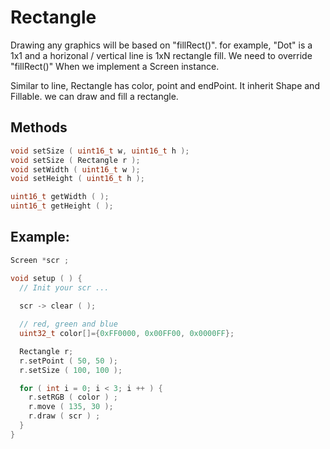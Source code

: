 # Rectangle

Drawing any graphics will be based on "fillRect()". for example, "Dot" is a 1x1 and a horizonal / vertical line is 1xN rectangle fill. We need to override "fillRect()" When we implement a Screen instance.

Similar to line, Rectangle has color, point and endPoint.
It inherit Shape and Fillable. we can draw and fill a rectangle.

## Methods
```cpp
void setSize ( uint16_t w, uint16_t h );
void setSize ( Rectangle r );
void setWidth ( uint16_t w );
void setHeight ( uint16_t h );

uint16_t getWidth ( );
uint16_t getHeight ( );
```
## Example:
```cpp
Screen *scr ;

void setup ( ) {
  // Init your scr ...
  
  scr -> clear ( );

  // red, green and blue
  uint32_t color[]={0xFF0000, 0x00FF00, 0x0000FF};

  Rectangle r;
  r.setPoint ( 50, 50 );
  r.setSize ( 100, 100 );

  for ( int i = 0; i < 3; i ++ ) {
    r.setRGB ( color ) ;
    r.move ( 135, 30 );
    r.draw ( scr ) ;
  }
}
```

